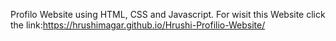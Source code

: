 Profilo Website using HTML, CSS and Javascript. For wisit this Website click the link:https://hrushimagar.github.io/Hrushi-Profilio-Website/
